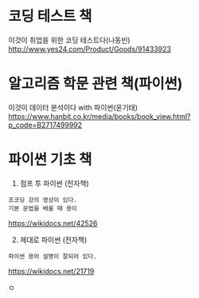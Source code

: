 # 코딩 테스트 책

이것이 취업을 위한 코딩 테스트다(나동빈)  
http://www.yes24.com/Product/Goods/91433923

# 알고리즘 학문 관련 책(파이썬)

이것이 데이터 분석이다 with 파이썬(윤기태)
https://www.hanbit.co.kr/media/books/book_view.html?p_code=B2717499992
# 파이썬 기초 책

1. 점프 투 파이썬 (전자책)
```
조코딩 강의 영상이 있다.
기본 문법을 배울 때 용이
```
https://wikidocs.net/42526

2. 제대로 파이썬 (전자책)
```
파이썬 용어 설명이 잘되어 있다.
```
https://wikidocs.net/21719

ㅇ
